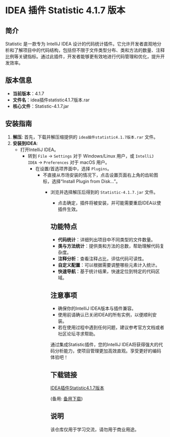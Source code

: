 # IDEA 插件 Statistic 4.1.7 版本

## 简介

Statistic 是一款专为 IntelliJ IDEA 设计的代码统计插件。它允许开发者直观地分析和了解项目中的代码结构，包括但不限于文件类型分布、类和方法的数量、注释比例等关键指标。通过此插件，开发者能够更有效地进行代码管理和优化，提升开发效率。

## 版本信息

- **当前版本**：4.1.7
- **文件名**：idea插件statistic4.1.7版本.rar
- **核心文件**：Statistic-4.1.7.jar

## 安装指南

1. **解压**: 首先，下载并解压缩提供的 `idea插件statistic4.1.7版本.rar` 文件。
2. **安装到IDEA**:
   - 打开IntelliJ IDEA。
      - 转到 `File` -> `Settings` 对于 Windows/Linux 用户，或 `IntelliJ IDEA` -> `Preferences` 对于 macOS 用户。
         - 在设置/首选项界面中，选择 `Plugins`。
            - 不直接从市场安装的情况下，点击设置页面右上角的齿轮图标，选择“Install Plugin from Disk…”。
               - 浏览并选择解压后得到的 `Statistic-4.1.7.jar` 文件。
                  - 点击确定，插件将被安装，并可能需要重启IDEA以使插件生效。

                  ## 功能特点

                  - **代码统计**：详细列出项目中不同类型的文件数量。
                  - **类与方法统计**：提供类和方法的总数，帮助理解代码复杂度。
                  - **注释分析**：查看注释占比，评估代码可读性。
                  - **自定义配置**：可以根据需要调整哪些元素计入统计。
                  - **快速导航**：基于统计结果，快速定位到特定的代码区域。

                  ## 注意事项

                  - 确保你的IntelliJ IDEA版本与插件兼容。
                  - 使用前请确认已关闭IDEA的所有实例，以便顺利安装。
                  - 若在使用过程中遇到任何问题，建议参考官方文档或者社区论坛寻求帮助。

                  通过集成Statistic插件，您的IntelliJ IDEA将获得强大的代码分析能力，使项目管理更加高效直观。享受更好的编码体验吧！

                  ## 下载链接
                  [IDEA插件Statistic4.1.7版本](https://pan.quark.cn/s/c879d78ffdbf) 

                  (备用: [备用下载](https://pan.baidu.com/s/1vDfXh0AkxUiP-HYQIZ3OEQ?pwd=1234))

                  ## 说明

                  该仓库仅用于学习交流，请勿用于商业用途。

